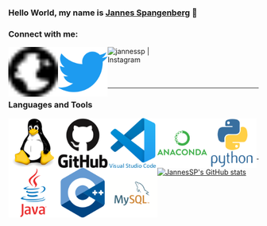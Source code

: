 ### Hello World, my name is [Jannes Spangenberg] 👋

### Connect with me:

[<img align="left" alt="jannessp.github.io" width="100px" src="https://raw.githubusercontent.com/iconic/open-iconic/master/svg/globe.svg" />][Jannes Spangenberg]
[<img align="left" alt="jannessp | Twitter" width="100px" src="https://raw.githubusercontent.com/devicons/devicon/master/icons/twitter/twitter-original.svg" />][twitter]
[<img align="left" alt="jannessp | Instagram" width="100px" src="https://cdn.jsdelivr.net/npm/simple-icons@v3/icons/instagram.svg" />][instagram]

<br />
<br />
<br />
<br />

---

### Languages and Tools

<img align="left" alt="Linux" width="100px" src="https://raw.githubusercontent.com/devicons/devicon/master/icons/linux/linux-original.svg" />
<img align="left" alt="GitHub" width="100px" src="https://raw.githubusercontent.com/devicons/devicon/master/icons/github/github-original-wordmark.svg" />
<img align="left" alt="vscode" width="100px" src="https://raw.githubusercontent.com/devicons/devicon/master/icons/vscode/vscode-original-wordmark.svg" />
<img align="left" alt="Conda" width="100px" src="https://raw.githubusercontent.com/devicons/devicon/master/icons/anaconda/anaconda-original-wordmark.svg" />
<img align="left" alt="Python" width="100px" src="https://raw.githubusercontent.com/devicons/devicon/master/icons/python/python-original-wordmark.svg" />
<img align="left" alt="Java" width="100px" src="https://raw.githubusercontent.com/devicons/devicon/master/icons/java/java-original-wordmark.svg" />
<img align="left" alt="C++" width="100px" src="https://raw.githubusercontent.com/devicons/devicon/master/icons/cplusplus/cplusplus-original.svg" />
<img align="left" alt="MySQL" width="100px" src="https://raw.githubusercontent.com/github/explore/80688e429a7d4ef2fca1e82350fe8e3517d3494d/topics/mysql/mysql.png"/>

<br />
<br />
<br />
<br />

---

[![JannesSP's GitHub stats](https://github-readme-stats.vercel.app/api?username=JannesSP&theme=dark&count_private=true&show_icons=true)
](https://github.com/anuraghazra/github-readme-stats)

[Jannes Spangenberg]:https://jannessp.github.io
[twitter]:https://twitter.com/Ja_Spangenberg
[instagram]:https://instagram.com/jannes_sp
